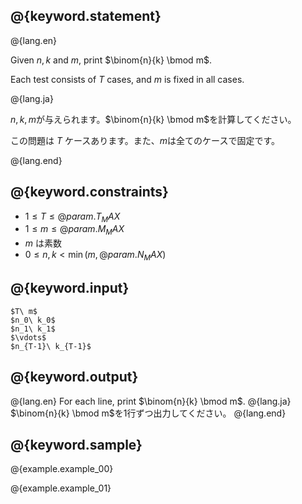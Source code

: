 ## @{keyword.statement}

@{lang.en}

Given $n,k$ and $m$, print $\binom{n}{k} \bmod m$.

Each test consists of $T$ cases, and $m$ is fixed in all cases.

@{lang.ja}

$n,k,m$が与えられます。$\binom{n}{k} \bmod m$を計算してください。

この問題は $T$ ケースあります。また、$m$は全てのケースで固定です。

@{lang.end}

## @{keyword.constraints}

- $1 \leq T \leq @{param.T_MAX}$
- $1 \leq m \leq @{param.M_MAX}$
- $m$ は素数
- $0 \leq n, k \lt \min(m, @{param.N_MAX})$

## @{keyword.input}

```
$T\ m$
$n_0\ k_0$
$n_1\ k_1$
$\vdots$
$n_{T-1}\ k_{T-1}$
```

## @{keyword.output}

@{lang.en}
For each line, print $\binom{n}{k} \bmod m$.
@{lang.ja}
$\binom{n}{k} \bmod m$を1行ずつ出力してください。
@{lang.end}

## @{keyword.sample}

@{example.example_00}

@{example.example_01}
